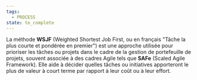 ```yaml
---
tags:
  - PROCESS
state: to_complete
---
```

La méthode **WSJF** (Weighted Shortest Job First, ou en français "Tâche la plus courte et pondérée en premier") est une approche utilisée pour prioriser les tâches ou projets dans le cadre de la gestion de portefeuille de projets, souvent associée à des cadres Agile tels que **SAFe** (Scaled Agile Framework). Elle aide à décider quelles tâches ou initiatives apporteront le plus de valeur à court terme par rapport à leur coût ou à leur effort.